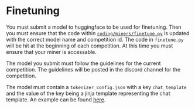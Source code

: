 # Finetuning

You must submit a model to huggingface to be used for finetuning. Then you must ensure that the code within [`coding/miners/finetune.py`](https://github.com/brokespace/code/blob/finetune/coding/miners/finetune.py) is updated with the correct model name and competition id. The code in `finetune.py` will be hit at the beginning of each competition. At this time you must ensure that your miner is accessable.

The model you submit must follow the guidelines for the current competition. The guidelines will be posted in the discord channel for the competition.

The model must contain a `tokenizer_config.json` with a key `chat_template` and the value of the key being a jinja template representing the chat template. An example can be found [here](https://huggingface.co/microsoft/Phi-3-mini-128k-instruct/blob/main/tokenizer_config.json).

